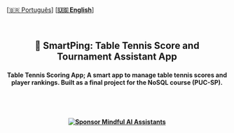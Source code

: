 
<br>

 \[[🇧🇷 Português](README.pt_BR.md)\] \[**[🇺🇸 English](README.md)**\]

<br>


  <!--  START HEADER  -->
## <p align="center">  🏓 SmartPing: Table Tennis Score and Tournament Assistant App
#### <p align="center">  Table Tennis Scoring App; A smart app to manage table tennis scores and player rankings. Built as a final project for the NoSQL course (PUC-SP).

 
  <br><br>

#### <p align="center"> [![Sponsor Mindful AI Assistants](https://img.shields.io/badge/Sponsor-Mindful%20AI%20%20Assistants-brightgreen?logo=GitHub)](https://github.com/sponsors/Mindful-AI-Assistants)

<br><br>
